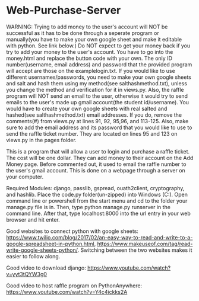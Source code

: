 # Web-Purchase-Server
WARNING: Trying to add money to the user's account will NOT be successful as it has to be done through a seperate program or manually(you have to make your own google sheet and make it editable with python. See link below.) Do NOT expect to get your money back if you try to add your money to the user's account. You have to go into the money.html and replace the button code with your own. The only ID number(username, email address) and password that the provided program will accept are those on the examplelogin.txt. If you would like to use different usernames/passwords, you need to make your own google sheets and salt and hash them using my method(see salthashmethod.txt), unless you change the method and verification for it in views.py. Also, the raffle program will NOT send an email to the user, otherwise it would try to send emails to the user's made up gmail account(the student id/username). You would have to create your own google sheets with real salted and hashed(see salthashmethod.txt) email addresses. If you do, remove the comments(#) from views.py at lines 91, 92, 95,96, and 113-125. Also, make sure to add the email address and its password that you would like to use to send the raffle ticket number. They are located on lines 95 and 123 on views.py in the pages folder.

This is a program that will allow a user to login and purchase a raffle ticket. The cost will be one dollar. They can add money to their account on the Add Money page. Before commented out, it used to email the raffle number to the user's gmail account. This is done on a webpage through a server on your computer. 

Required Modules: django, passlib, gspread, ouath2client, cryptography, and hashlib.
Place the code.py folder(un-zipped) into Windows (C:). Open command line or powershell from the start menu and cd to the folder your manage.py file is in. Then, type python manage.py runserver in the command line. After that, type localhost:8000 into the url entry  in your web browser and hit enter.

Good websites to connect python with google sheets: https://www.twilio.com/blog/2017/02/an-easy-way-to-read-and-write-to-a-google-spreadsheet-in-python.html, https://www.makeuseof.com/tag/read-write-google-sheets-python/. Switching between the two websites makes it easier to follow along.

Good video to download django: https://www.youtube.com/watch?v=yyt3tQYW3g0

Good video to host raffle program on PythonAnywhere: https://www.youtube.com/watch?v=Y4c4ickks2A
